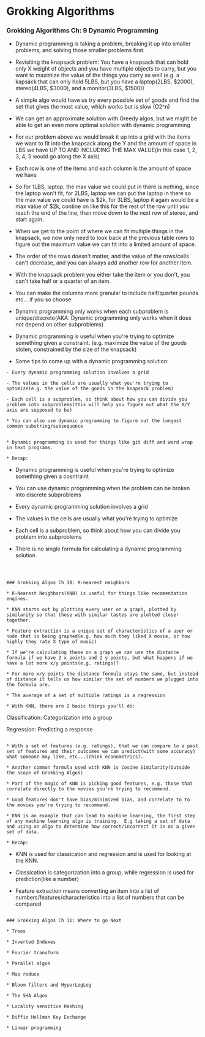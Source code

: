 # Grokking Algorithms

### Grokking Algorithms Ch: 9 Dynamic Programming

* Dynamic programming is taking a problem, breaking it up into smaller problems, and solving those smaller problems first.

* Revisiting the knapsack problem: You have a knapsack that can hold only X weight of objects and you have multiple objects to carry, but you want to maximize the value of the things you carry as well (e.g. a kapsack that can only hold 5LBS, but you have a laptop(2LBS, $2000), stereo(4LBS, $3000), and a monitor(3LBS, $1500))

* A simple algo would have us try every possible set of goods and find the set that gives the most value, which works but is slow (O2^n)

* We can get an approximate solution with Greedy algos, but we might be able to get an even more optimal solution with dynamic programming

* For our problem above we would break it up into a grid with the items we want to fit into the knapsack along the Y and the amount of space in LBS we have UP TO AND INCLUDING THE MAX VALUE(in this case 1, 2, 3, 4, 5 would go along the X axis)

* Each row is one of the items and each column is the amount of space we have

* So for 1LBS, laptop, the max value we could put in there is nothing, since the laptop won't fit, for 2LBS, laptop we can put the laptop in there so the max value we could have is $2k, for 3LBS, laptop it again would be a max value of $2k, contine on like this for the rest of the row until you reach the end of the line, then move down to the next row of stereo, and start again.  

* When we get to the point of where we can fit multiple things in the knapsack, we now only need to look back at the previous table rows to figure out the maximum value we can fit into a limited amount of space.

* The order of the rows doesn't matter, and the value of the rows/cells can't decrease, and you can always add another row for another item.  

* With the knapsack problem you either take the item or you don't, you can't take half or a quarter of an item.  

* You can make the columns more granular to include half/quarter pounds etc... if you so choose

* Dynamic programming only works when each subproblem is unique/discrete(AKA: Dynamic programming only works when it does not depend on other subproblems)

* Dynamic programming is useful when you're trying to optimize something given a constraint.  (e.g. maximize the value of the goods stolen, constrained by the size of the knapsack)

* Some tips to come up with a dynamic programming solution:

```
- Every dynamic programming solution involves a grid

- The values in the cells are usually what you're trying to optimize(e.g. the value of the goods in the knapsack problem)

- Each cell is a subproblem, so think about how you can divide you problem into subproblems(this will help you figure out what the X/Y axis are supposed to be)

* You can also use dynamic programming to figure out the longest common substring/subsequence


* Dynamic programming is used for things like git diff and word wrap in text programs.

* Recap:

```

- Dynamic programming is useful when you're trying to optimize something given a cosntraint

- You can use dynamic programming when the problem can be broken into discrete subproblems

- Every dynamic programming solution involves a grid

- The values in the cells are usually what you're trying to optimize

- Each cell is a subproblem, so think about how you can divide you problem into subproblems

- There is no single formula for calculating a dynamic programming solution

```



### Grokking Algos Ch 10: K-nearest neighbors

* K-Nearest Neighbors(KNN) is useful for things like recomendation engines.

* KNN starts out by plotting every user on a graph, plotted by similarity so that those with similar tastes are plotted closer together.  

* Feature extraction is a unique set of characteristics of a user or node that is being graphed(e.g. how much they liked X movie, or how highly they rate X type of music)

* If we're calculating these on a graph we can use the distance formula if we have 2 x points and 2 y points, but what happens if we have a lot more x/y points(e.g. ratings)?

* For more x/y points the distance formula stays the same, but instead of distance it tells us how similar the set of numbers we plugged into the formula are.   

* The average of a set of multiple ratings is a regression

* With KNN, there are 2 basic things you'll do:

```

Classification: Categorization into a group

Regression: Predicting a response


```

* With a set of features (e.g. ratings), that we can compare to a past set of features and their outcomes we can predict(with some accuracy) what someone may like, etc...(Think econometrics).

* Another common formula used with KNN is Cosine Similarity(Outside the scope of Grokking Algos)

* Part of the magic of KNN is picking good features, e.g. those that correlate directly to the movies you're trying to recommend.  

* Good features don't have bias/minimized bias, and correlate to to the movies you're trying to recommend.

* KNN is an example that can lead to machine learning, the first step of any machine learning algo is training.  E.g taking a set of data and using an algo to determine how correct/incorrect it is on a given set of data.  

* Recap:

```

* KNN is used for classication and regression and is used for looking at the KNN.

* Classication is categorization into a group, while regression is used for prediction(like a number)

* Feature extraction means converting an item into a list of numbers/features/characteristics into a list of numbers that can be compared

```

### Grokking Algos Ch 11: Where to go Next

* Trees

* Inverted Indexes

* Fourier transform

* Parallel algos

* Map reduce

* Bloom filters and HyperLogLog

* The SHA Algos

* Locality sensitive Hashing

* Diffie Hellman Key Exchange

* Linear programming

